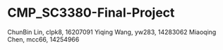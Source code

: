 # CMP_SC3380-Final-Project

ChunBin Lin, clpk8, 16207091
Yiqing Wang, yw283, 14283062
Miaoqing Chen, mcc66, 14254966
